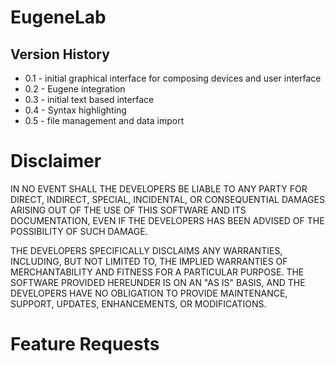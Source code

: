 EugeneLab
===============
Version History
---------------
* 0.1 - initial graphical interface for composing devices and user interface
* 0.2 - Eugene integration
* 0.3 - initial text based interface
* 0.4 - Syntax highlighting
* 0.5 - file management and data import


Disclaimer
======================
IN NO EVENT SHALL THE DEVELOPERS BE LIABLE TO ANY PARTY FOR DIRECT, INDIRECT, SPECIAL, INCIDENTAL, OR CONSEQUENTIAL DAMAGES ARISING OUT OF THE USE OF THIS SOFTWARE AND ITS DOCUMENTATION, EVEN IF THE DEVELOPERS HAS BEEN ADVISED OF THE POSSIBILITY OF SUCH DAMAGE.
 
THE DEVELOPERS SPECIFICALLY DISCLAIMS ANY WARRANTIES, INCLUDING, BUT NOT LIMITED TO, THE IMPLIED WARRANTIES OF MERCHANTABILITY AND FITNESS FOR A PARTICULAR PURPOSE. THE SOFTWARE PROVIDED HEREUNDER IS ON AN "AS IS" BASIS, AND THE DEVELOPERS HAVE NO OBLIGATION TO PROVIDE MAINTENANCE, SUPPORT, UPDATES, ENHANCEMENTS, OR MODIFICATIONS.

Feature Requests
================
